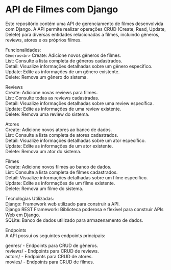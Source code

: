 # API de Filmes com Django
Este repositório contém uma API de gerenciamento de filmes desenvolvida com Django. A API permite realizar operações CRUD (Create, Read, Update, Delete) para diversas entidades relacionadas a filmes, incluindo gêneros, reviews, atores e os próprios filmes.<br>

Funcionalidades:<br>
```Gêneros<br>```
Create: Adicione novos gêneros de filmes.<br>
List: Consulte a lista completa de gêneros cadastrados.<br>
Detail: Visualize informações detalhadas sobre um gênero específico.<br>
Update: Edite as informações de um gênero existente.<br>
Delete: Remova um gênero do sistema.<br>

Reviews<br>
Create: Adicione novas reviews para filmes.<br>
List: Consulte todas as reviews cadastradas.<br>
Detail: Visualize informações detalhadas sobre uma review específica.<br>
Update: Edite as informações de uma review existente.<br>
Delete: Remova uma review do sistema.<br>

Atores<br>
Create: Adicione novos atores ao banco de dados.<br>
List: Consulte a lista completa de atores cadastrados.<br>
Detail: Visualize informações detalhadas sobre um ator específico.<br>
Update: Edite as informações de um ator existente.<br>
Delete: Remova um ator do sistema.<br>

Filmes<br>
Create: Adicione novos filmes ao banco de dados.<br>
List: Consulte a lista completa de filmes cadastrados.<br>
Detail: Visualize informações detalhadas sobre um filme específico.<br>
Update: Edite as informações de um filme existente.<br>
Delete: Remova um filme do sistema.<br>

Tecnologias Utilizadas:<br>
Django: Framework web utilizado para construir a API.<br>
Django REST Framework: Biblioteca poderosa e flexível para construir APIs Web em Django.<br>
SQLite: Banco de dados utilizado para armazenamento de dados.<br>

Endpoints<br>
A API possui os seguintes endpoints principais:<br>

genres/ - Endpoints para CRUD de gêneros.<br>
reviews/ - Endpoints para CRUD de reviews.<br>
actors/ - Endpoints para CRUD de atores.<br>
movies/ - Endpoints para CRUD de filmes.<br>
